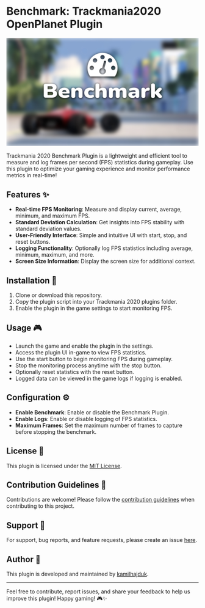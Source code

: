 # Benchmark: Trackmania2020 OpenPlanet Plugin

![Benchmark](/logo.jpg "Benchmark")

Trackmania 2020 Benchmark Plugin is a lightweight and efficient tool to measure and log frames per second (FPS) statistics during gameplay. Use this plugin to optimize your gaming experience and monitor performance metrics in real-time!

## Features ✨

- **Real-time FPS Monitoring**: Measure and display current, average, minimum, and maximum FPS.
- **Standard Deviation Calculation**: Get insights into FPS stability with standard deviation values.
- **User-Friendly Interface**: Simple and intuitive UI with start, stop, and reset buttons.
- **Logging Functionality**: Optionally log FPS statistics including average, minimum, maximum, and more.
- **Screen Size Information**: Display the screen size for additional context.

## Installation 🚀

1. Clone or download this repository.
2. Copy the plugin script into your Trackmania 2020 plugins folder.
3. Enable the plugin in the game settings to start monitoring FPS.

## Usage 🎮

- Launch the game and enable the plugin in the settings.
- Access the plugin UI in-game to view FPS statistics.
- Use the start button to begin monitoring FPS during gameplay.
- Stop the monitoring process anytime with the stop button.
- Optionally reset statistics with the reset button.
- Logged data can be viewed in the game logs if logging is enabled.

## Configuration ⚙️

- **Enable Benchmark**: Enable or disable the Benchmark Plugin.
- **Enable Logs**: Enable or disable logging of FPS statistics.
- **Maximum Frames**: Set the maximum number of frames to capture before stopping the benchmark.

## License 📜

This plugin is licensed under the [MIT License](LICENSE.md).

## Contribution Guidelines 🤝

Contributions are welcome! Please follow the [contribution guidelines](CONTRIBUTING.md) when contributing to this project.

## Support 💬

For support, bug reports, and feature requests, please create an issue [here](https://github.com/kamilhajduk/tm-benchmark/issues).

## Author 🌟

This plugin is developed and maintained by [kamilhajduk](https://github.com/kamilhajduk).

---

Feel free to contribute, report issues, and share your feedback to help us improve this plugin! Happy gaming! 🎮✨

